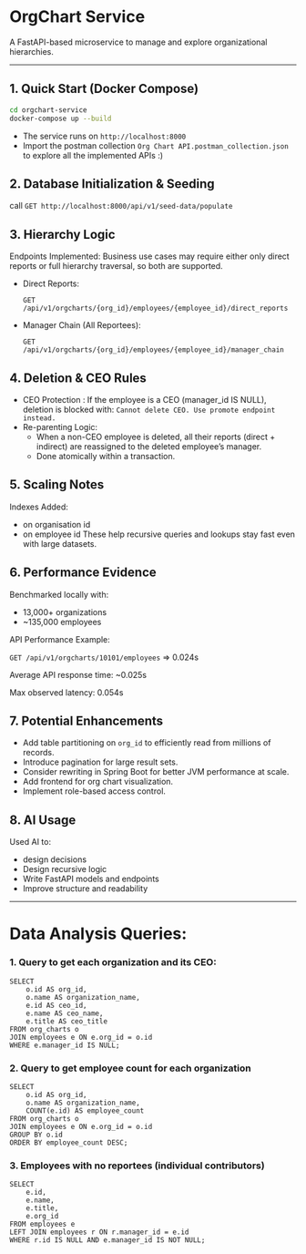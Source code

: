# OrgChart Service

A FastAPI-based microservice to manage and explore organizational hierarchies.

---

## 1. Quick Start (Docker Compose)

```bash
cd orgchart-service
docker-compose up --build
```
- The service runs on `http://localhost:8000`
- Import the postman collection `Org Chart API.postman_collection.json` to explore all the implemented APIs :)

## 2. Database Initialization & Seeding

call `GET http://localhost:8000/api/v1/seed-data/populate`


## 3. Hierarchy Logic
Endpoints Implemented:
Business use cases may require either only direct reports or full hierarchy traversal, so both are supported.


- Direct Reports: 
  
   `GET /api/v1/orgcharts/{org_id}/employees/{employee_id}/direct_reports`
  
- Manager Chain (All Reportees):
  
    `GET /api/v1/orgcharts/{org_id}/employees/{employee_id}/manager_chain`
  
## 4. Deletion & CEO Rules
- CEO Protection : If the employee is a CEO (manager_id IS NULL), deletion is blocked with:
`Cannot delete CEO. Use promote endpoint instead.`
- Re-parenting Logic:
    - When a non-CEO employee is deleted, all their reports (direct + indirect) are reassigned to the deleted employee’s manager.
    - Done atomically within a transaction.
    

## 5. Scaling Notes
Indexes Added:
- on organisation id
- on employee id
These help recursive queries and lookups stay fast even with large datasets.

## 6. Performance Evidence
Benchmarked locally with:
- 13,000+ organizations
- ~135,000 employees

API Performance Example:

`GET /api/v1/orgcharts/10101/employees` => 0.024s

Average API response time: ~0.025s

Max observed latency: 0.054s


## 7. Potential Enhancements
- Add table partitioning on `org_id` to efficiently read from millions of records.
- Introduce pagination for large result sets.
- Consider rewriting in Spring Boot for better JVM performance at scale.
- Add frontend for org chart visualization.
- Implement role-based access control.

## 8. AI Usage

Used AI to:

- design decisions
- Design recursive logic
- Write FastAPI models and endpoints
- Improve structure and readability

---

# Data Analysis Queries:

### 1. Query to get each organization and its CEO:

```
SELECT 
    o.id AS org_id,
    o.name AS organization_name,
    e.id AS ceo_id,
    e.name AS ceo_name,
    e.title AS ceo_title
FROM org_charts o
JOIN employees e ON e.org_id = o.id
WHERE e.manager_id IS NULL;

```

### 2. Query to get employee count for each organization

```
SELECT 
    o.id AS org_id,
    o.name AS organization_name,
    COUNT(e.id) AS employee_count
FROM org_charts o
JOIN employees e ON e.org_id = o.id
GROUP BY o.id
ORDER BY employee_count DESC;
```

### 3. Employees with no reportees (individual contributors)
```
SELECT 
    e.id,
    e.name,
    e.title,
    e.org_id
FROM employees e
LEFT JOIN employees r ON r.manager_id = e.id
WHERE r.id IS NULL AND e.manager_id IS NOT NULL;
```
